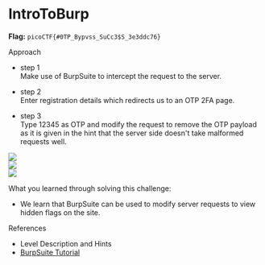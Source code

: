 # IntroToBurp

**Flag:** `picoCTF{#0TP_Bypvss_SuCc3$S_3e3ddc76}`

Approach

- step 1<br>
Make use of BurpSuite to intercept the request to the server.

- step 2<br>
Enter registration details which redirects us to an OTP 2FA page.

- step 3<br>
Type 12345 as OTP and modify the request to remove the OTP payload as it is given in the hint that the server side doesn't take malformed requests well.




![](https://github.com/adityachawla005/cryptonite_taskphase_Aditya/raw/main/TP2/Web%20Exploitation/assets/ib-1.png)
<br>
![](https://github.com/adityachawla005/cryptonite_taskphase_Aditya/raw/main/TP2/Web%20Exploitation/assets/ib-2.png)
<br>
![](https://github.com/adityachawla005/cryptonite_taskphase_Aditya/raw/main/TP2/Web%20Exploitation/assets/ib-3.png)



What you learned through solving this challenge:
<br>
- We learn that BurpSuite can be used to modify server requests to view hidden flags on the site.


References
<br>
- Level Description and Hints
- [BurpSuite Tutorial](https://www.youtube.com/watch?v=QiNLNDSLuJY)
